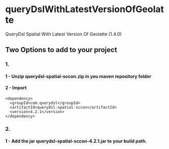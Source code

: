 # queryDslWithLatestVersionOfGeolatte #
QueryDsl Spatial With Latest Version Of Geolatte (1.4.0)

## Two Options to add to your project


### 1.


#### 1 - Unzip querydsl-spatial-sccon.zip in you maven repository folder
#### 2 - Import 
```
<dependency>
  <groupId>com.querydsl</groupId>
  <artifactId>querydsl-spatial-sccon</artifactId>
  <version>4.2.1</version>
</dependency>
```

### 2.

#### 1 - Add the jar querydsl-spatial-sccon-4.2.1.jar to your build path.
